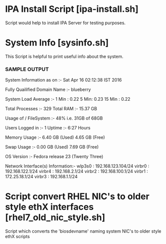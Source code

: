# IPA Install Script [ipa-install.sh]
Script would help to install IPA Server for testing purposes.

# System Info [sysinfo.sh]
This Script is helpful to print useful info about the system.

### SAMPLE OUTPUT ###

System Information as on :- Sat Apr 16 02:12:38 IST 2016 

Fully Quailified Domain Name :- blueberry 

System Load Average :- 1 Min : 0.22	5 Min: 0.23	15 Min : 0.22 

Total Processes :- 329 	Total RAM :- 15.37 GB 

Usage of / FileSystem :- 48% i.e. 31GB of 68GB 

Users Logged in :- 1  Uptime :- 6:27 Hours 

Memory Usage :- 6.40 GB (Used) 4.65 GB (Free) 

Swap Usage :- 0.00 GB (Used) 7.69 GB (Free) 

OS Version :- Fedora release 23 (Twenty Three) 

Network Interface(s) Information:- 
wlp3s0 : 192.168.123.104/24
virbr0 : 192.168.122.1/24
virbr4 : 192.168.2.1/24
virbr2 : 192.168.100.1/24
virbr1 : 172.25.18.1/24
virbr3 : 192.168.1.1/24

# Script convert RHEL NIC's to older style ethX interfaces [rhel7_old_nic_style.sh]

Script which converts the 'biosdevname' naming system NIC's to older style ethX scripts
